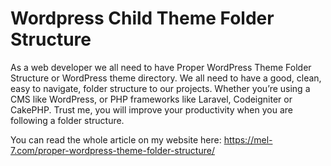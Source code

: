 # Wordpress Child Theme Folder Structure

As a web developer we all need to have Proper WordPress Theme Folder Structure or WordPress theme directory. We all need to have a good, clean, easy to navigate, folder structure to our projects. Whether you’re using a CMS like WordPress, or PHP frameworks like Laravel, Codeigniter or CakePHP. Trust me, you will improve your productivity when you are following a folder structure.

You can read the whole article on my website here:
https://mel-7.com/proper-wordpress-theme-folder-structure/

